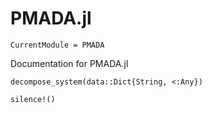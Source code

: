 # PMADA.jl

```@meta
CurrentModule = PMADA
```


Documentation for PMADA.jl


```@docs
decompose_system(data::Dict{String, <:Any})
```


```@docs
silence!()
```
